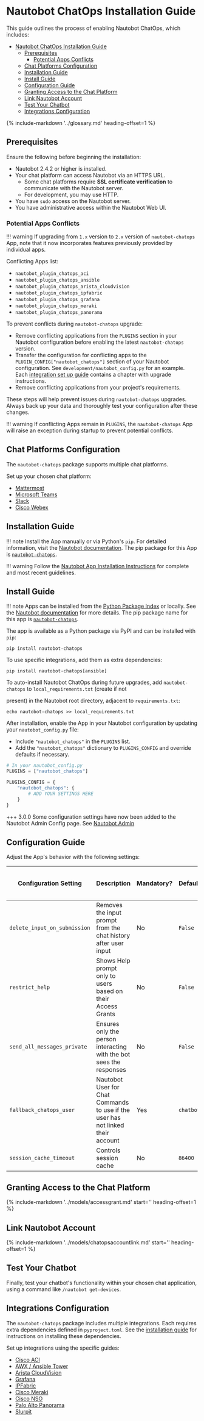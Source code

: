 # Nautobot ChatOps Installation Guide

This guide outlines the process of enabling Nautobot ChatOps, which includes:

<!--- pyml disable list-anchored-indent --->
- [Nautobot ChatOps Installation Guide](#nautobot-chatops-installation-guide)
  - [Prerequisites](#prerequisites)
    - [Potential Apps Conflicts](#potential-apps-conflicts)
  - [Chat Platforms Configuration](#chat-platforms-configuration)
  - [Installation Guide](#installation-guide)
  - [Install Guide](#install-guide)
  - [Configuration Guide](#configuration-guide)
  - [Granting Access to the Chat Platform](#granting-access-to-the-chat-platform)
  - [Link Nautobot Account](#link-nautobot-account)
  - [Test Your Chatbot](#test-your-chatbot)
  - [Integrations Configuration](#integrations-configuration)
<!--- pyml enable list-anchored-indent --->

{% include-markdown '../glossary.md' heading-offset=1 %}

## Prerequisites

Ensure the following before beginning the installation:

- Nautobot 2.4.2 or higher is installed.
- Your chat platform can access Nautobot via an HTTPS URL.
    - Some chat platforms require **SSL certificate verification** to communicate with the Nautobot server.
    - For development, you may use HTTP.
- You have `sudo` access on the Nautobot server.
- You have administrative access within the Nautobot Web UI.

### Potential Apps Conflicts

!!! warning
    If upgrading from `1.x` version to `2.x` version of `nautobot-chatops` App, note that it now incorporates features previously provided by individual apps.

Conflicting Apps list:

- `nautobot_plugin_chatops_aci`
- `nautobot_plugin_chatops_ansible`
- `nautobot_plugin_chatops_arista_cloudvision`
- `nautobot_plugin_chatops_ipfabric`
- `nautobot_plugin_chatops_grafana`
- `nautobot_plugin_chatops_meraki`
- `nautobot_plugin_chatops_panorama`

To prevent conflicts during `nautobot-chatops` upgrade:

- Remove conflicting applications from the `PLUGINS` section in your Nautobot configuration before enabling the latest `nautobot-chatops` version.
- Transfer the configuration for conflicting apps to the `PLUGIN_CONFIG["nautobot_chatops"]` section of your Nautobot configuration. See `development/nautobot_config.py` for an example. Each [integration set up guide](#integrations-configuration) contains a chapter with upgrade instructions.
- Remove conflicting applications from your project's requirements.

These steps will help prevent issues during `nautobot-chatops` upgrades. Always back up your data and thoroughly test your configuration after these changes.

!!! warning
    If conflicting Apps remain in `PLUGINS`, the `nautobot-chatops` App will raise an exception during startup to prevent potential conflicts.

## Chat Platforms Configuration

The `nautobot-chatops` package supports multiple chat platforms.

Set up your chosen chat platform:

- [Mattermost](./platforms/mattermost.md)
- [Microsoft Teams](./platforms/microsoft_teams.md)
- [Slack](./platforms/slack.md)
- [Cisco Webex](./platforms/webex.md)

## Installation Guide

!!! note
    Install the App manually or via Python's `pip`. For detailed information, visit the [Nautobot documentation](https://nautobot.readthedocs.io/en/latest/plugins/#install-the-package). The pip package for this App is [`nautobot-chatops`](https://pypi.org/project/nautobot-chatops/).

!!! warning
    Follow the [Nautobot App Installation Instructions](https://nautobot.readthedocs.io/en/stable/plugins/#installing-plugins) for complete and most recent guidelines.

## Install Guide

!!! note
    Apps can be installed from the [Python Package Index](https://pypi.org/) or locally. See the [Nautobot documentation](https://docs.nautobot.com/projects/core/en/stable/user-guide/administration/installation/app-install/) for more details. The pip package name for this app is [`nautobot-chatops`](https://pypi.org/project/nautobot-chatops/).

The app is available as a Python package via PyPI and can be installed with `pip`:

```shell
pip install nautobot-chatops
```

To use specific integrations, add them as extra dependencies:

```shell
pip install nautobot-chatops[ansible]
```

To auto-install Nautobot ChatOps during future upgrades, add `nautobot-chatops` to `local_requirements.txt` (create if not

 present) in the Nautobot root directory, adjacent to `requirements.txt`:

```no-highlight
echo nautobot-chatops >> local_requirements.txt
```

After installation, enable the App in your Nautobot configuration by updating your `nautobot_config.py` file:

- Include `"nautobot_chatops"` in the `PLUGINS` list.
- Add the `"nautobot_chatops"` dictionary to `PLUGINS_CONFIG` and override defaults if necessary.

```python
# In your nautobot_config.py
PLUGINS = ["nautobot_chatops"]

PLUGINS_CONFIG = {
    "nautobot_chatops": {
        # ADD YOUR SETTINGS HERE
    }
}
```

+++ 3.0.0
    Some configuration settings have now been added to the Nautobot Admin Config page. See [Nautobot Admin](https://docs.nautobot.com/projects/core/en/stable/configuration/optional-settings/?h=administr#administratively-configurable-settings)

## Configuration Guide

Adjust the App's behavior with the following settings:

| Configuration Setting | Description | Mandatory? | Default | Available on Admin Config |
| - | - | - | - | - |
| `delete_input_on_submission` | Removes the input prompt from the chat history after user input | No | `False` | No |
| `restrict_help` | Shows Help prompt only to users based on their Access Grants | No | `False` | No |
| `send_all_messages_private` | Ensures only the person interacting with the bot sees the responses | No | `False` | No |
| `fallback_chatops_user` | Nautobot User for Chat Commands to use if the user has not linked their account | Yes | `chatbot` | Yes |
| `session_cache_timeout` | Controls session cache | No | `86400` | No |

## Granting Access to the Chat Platform

{%
    include-markdown '../models/accessgrant.md'
    start='<!--access-grant-->'
    heading-offset=1
%}

## Link Nautobot Account

{%
    include-markdown '../models/chatopsaccountlink.md'
    start='<!--account-link-->'
    heading-offset=1
%}

## Test Your Chatbot

Finally, test your chatbot's functionality within your chosen chat application, using a command like `/nautobot get-devices`.

## Integrations Configuration

The `nautobot-chatops` package includes multiple integrations. Each requires extra dependencies defined in `pyproject.toml`. See the [installation guide](#installation-guide) for instructions on installing these dependencies.

Set up integrations using the specific guides:

- [Cisco ACI](./integrations/aci.md)
- [AWX / Ansible Tower](./integrations/ansible.md)
- [Arista CloudVision](./integrations/aristacv.md)
- [Grafana](./integrations/grafana.md)
- [IPFabric](./integrations/ipfabric.md)
- [Cisco Meraki](./integrations/meraki.md)
- [Cisco NSO](./integrations/nso.md)
- [Palo Alto Panorama](./integrations/panorama.md)
- [Slurpit](./integrations/slurpit.md)
